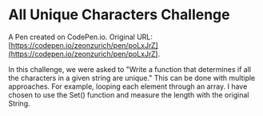 # All Unique Characters Challenge

A Pen created on CodePen.io. Original URL: [https://codepen.io/zeonzurich/pen/poLxJrZ](https://codepen.io/zeonzurich/pen/poLxJrZ).

In this challenge, we were asked to "Write a function that determines if all
the characters in a given string are unique." This can be done with multiple approaches. For example, looping each element through an array. I have chosen to use the Set() function and measure the length with the original String. 